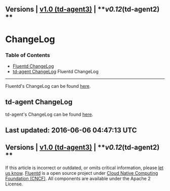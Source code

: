 
Versions \| [v1.0 (td-agent3)](/v1.0/articles/changelog) \| ***v0.12*(td-agent2) **
------------------------------------------------------------------------

ChangeLog
=========


### Table of Contents

-   [Fluentd ChangeLog](#fluentd-changelog)
-   [td-agent ChangeLog](#td-agent-changelog)
Fluentd ChangeLog
-----------------

Fluentd's ChangeLog can be found
[here](https://github.com/fluent/fluentd/blob/master/CHANGELOG.md).

td-agent ChangeLog
------------------

td-agent's ChangeLog can be found
[here](http://docs.treasuredata.com/articles/td-agent-changelog).


Last updated: 2016-06-06 04:47:13 UTC
------------------------------------------------------------------------
Versions \| [v1.0 (td-agent3)](/v1.0/articles/changelog) \| ***v0.12*(td-agent2) **
------------------------------------------------------------------------

If this article is incorrect or outdated, or omits critical information,
please [let us
know](https://github.com/fluent/fluentd-docs/issues?state=open).
[Fluentd](http://www.fluentd.org/) is a open source project under [Cloud
Native Computing Foundation (CNCF)](https://cncf.io/). All components
are available under the Apache 2 License.
